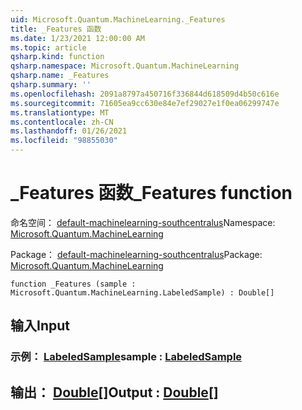 ```yaml
---
uid: Microsoft.Quantum.MachineLearning._Features
title: _Features 函数
ms.date: 1/23/2021 12:00:00 AM
ms.topic: article
qsharp.kind: function
qsharp.namespace: Microsoft.Quantum.MachineLearning
qsharp.name: _Features
qsharp.summary: ''
ms.openlocfilehash: 2091a8797a450716f336844d618509d4b50c616e
ms.sourcegitcommit: 71605ea9cc630e84e7ef29027e1f0ea06299747e
ms.translationtype: MT
ms.contentlocale: zh-CN
ms.lasthandoff: 01/26/2021
ms.locfileid: "98855030"
---
```

# <a name="_features-function"></a><span data-ttu-id="fbb43-102">_Features 函数</span><span class="sxs-lookup"><span data-stu-id="fbb43-102">_Features function</span></span>

<span data-ttu-id="fbb43-103">命名空间： [default-machinelearning-southcentralus](xref:Microsoft.Quantum.MachineLearning)</span><span class="sxs-lookup"><span data-stu-id="fbb43-103">Namespace: [Microsoft.Quantum.MachineLearning](xref:Microsoft.Quantum.MachineLearning)</span></span>

<span data-ttu-id="fbb43-104">Package： [default-machinelearning-southcentralus](https://nuget.org/packages/Microsoft.Quantum.MachineLearning)</span><span class="sxs-lookup"><span data-stu-id="fbb43-104">Package: [Microsoft.Quantum.MachineLearning](https://nuget.org/packages/Microsoft.Quantum.MachineLearning)</span></span>




```qsharp
function _Features (sample : Microsoft.Quantum.MachineLearning.LabeledSample) : Double[]
```


## <a name="input"></a><span data-ttu-id="fbb43-105">输入</span><span class="sxs-lookup"><span data-stu-id="fbb43-105">Input</span></span>

### <a name="sample--labeledsample"></a><span data-ttu-id="fbb43-106">示例： [LabeledSample](xref:Microsoft.Quantum.MachineLearning.LabeledSample)</span><span class="sxs-lookup"><span data-stu-id="fbb43-106">sample : [LabeledSample](xref:Microsoft.Quantum.MachineLearning.LabeledSample)</span></span>





## <a name="output--double"></a><span data-ttu-id="fbb43-107">输出： [Double](xref:microsoft.quantum.lang-ref.double)[]</span><span class="sxs-lookup"><span data-stu-id="fbb43-107">Output : [Double](xref:microsoft.quantum.lang-ref.double)[]</span></span>

